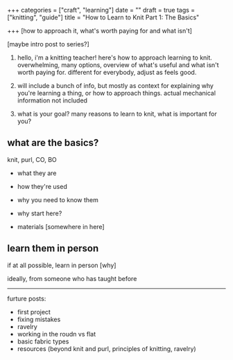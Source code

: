 +++
categories = ["craft", "learning"]
date = ""
draft = true
tags = ["knitting", "guide"]
title = "How to Learn to Knit Part 1: The Basics"

+++
\[how to approach it, what's worth paying for and what isn't\]

\[maybe intro post to series?\]

1. hello, i'm a knitting teacher! here's how to approach learning to knit. overwhelming, many options, overview of what's useful and what isn't worth paying for. different for everybody, adjust as feels good.


1. will include a bunch of info, but mostly as context for explaining why you're learning a thing, or how to approach things. actual mechanical information not included
2. what is your goal? many reasons to learn to knit, what is important for you?

## what are the basics?

knit, purl, CO, BO

* what they are
* how they're used
* why you need to know them
* why start here?

* materials \[somewhere in here\]

## learn them in person

if at all possible, learn in person \[why\]

ideally, from someone who has taught before

***

furture posts:

* first project
* fixing mistakes
* ravelry
* working in the roudn vs flat
* basic fabric types
* resources (beyond knit and purl, principles of knitting, ravelry)
